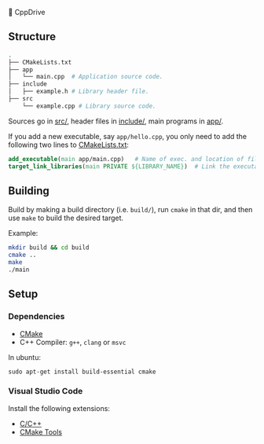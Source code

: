 <kdb>🌸 CppDrive</kdb>

## Structure
``` bash
.
├── CMakeLists.txt
├── app
│   └── main.cpp  # Application source code.    
├── include
│   ├── example.h # Library header file.
├── src
    └── example.cpp # Library source code.

```

Sources go in [src/](src/), header files in [include/](include/), main programs in [app/](app).

If you add a new executable, say `app/hello.cpp`, you only need to add the following two lines to [CMakeLists.txt](CMakeLists.txt):

```cmake
add_executable(main app/main.cpp)   # Name of exec. and location of file.
target_link_libraries(main PRIVATE ${LIBRARY_NAME})  # Link the executable to lib built from src/*.cpp (if it uses it).
```

## Building

Build by making a build directory (i.e. `build/`), run `cmake` in that dir, and then use `make` to build the desired target.

Example:

```bash
mkdir build && cd build
cmake ..
make
./main

```

## Setup
### Dependencies
+ [CMake](https://cmake.org/)
+ C++ Compiler: `g++`, `clang` or `msvc`


In ubuntu:
```
sudo apt-get install build-essential cmake
```
### Visual Studio Code
Install the following extensions:
- [C/C++](https://marketplace.visualstudio.com/items?itemName=ms-vscode.cpptools)
- [CMake Tools](https://marketplace.visualstudio.com/items?itemName=ms-vscode.cmake-tools)